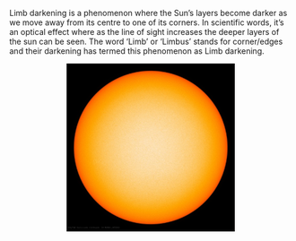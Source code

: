 Limb darkening is a phenomenon where the Sun’s layers become darker as we move away from its centre 
to one of its corners. In scientific words, it’s an optical effect where as the line of sight increases the deeper layers of the sun can be seen. The word ‘Limb’ or ‘Limbus’ stands for corner/edges and their darkening has termed this phenomenon as Limb darkening.

<div style="display: flex; justify-content: center;">
<img src="/testimage.jpg" alt="Image 1" width="300" height="300"></div>

